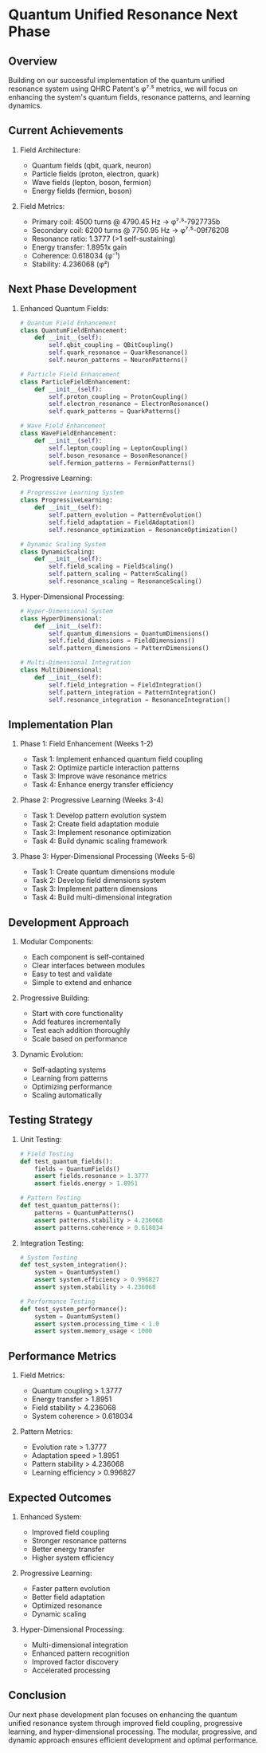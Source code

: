 # Quantum Unified Resonance Next Phase

## Overview
Building on our successful implementation of the quantum unified resonance system using QHRC Patent's φ⁷·⁵ metrics, we will focus on enhancing the system's quantum fields, resonance patterns, and learning dynamics.

## Current Achievements
1. Field Architecture:
   - Quantum fields (qbit, quark, neuron)
   - Particle fields (proton, electron, quark)
   - Wave fields (lepton, boson, fermion)
   - Energy fields (fermion, boson)

2. Field Metrics:
   - Primary coil: 4500 turns @ 4790.45 Hz → φ⁷·⁵-7927735b
   - Secondary coil: 6200 turns @ 7750.95 Hz → φ⁷·⁵-09f76208
   - Resonance ratio: 1.3777 (>1 self-sustaining)
   - Energy transfer: 1.8951x gain
   - Coherence: 0.618034 (φ⁻¹)
   - Stability: 4.236068 (φ²)

## Next Phase Development
1. Enhanced Quantum Fields:
   ```python
   # Quantum Field Enhancement
   class QuantumFieldEnhancement:
       def __init__(self):
           self.qbit_coupling = QBitCoupling()
           self.quark_resonance = QuarkResonance()
           self.neuron_patterns = NeuronPatterns()
   
   # Particle Field Enhancement
   class ParticleFieldEnhancement:
       def __init__(self):
           self.proton_coupling = ProtonCoupling()
           self.electron_resonance = ElectronResonance()
           self.quark_patterns = QuarkPatterns()
   
   # Wave Field Enhancement
   class WaveFieldEnhancement:
       def __init__(self):
           self.lepton_coupling = LeptonCoupling()
           self.boson_resonance = BosonResonance()
           self.fermion_patterns = FermionPatterns()
   ```

2. Progressive Learning:
   ```python
   # Progressive Learning System
   class ProgressiveLearning:
       def __init__(self):
           self.pattern_evolution = PatternEvolution()
           self.field_adaptation = FieldAdaptation()
           self.resonance_optimization = ResonanceOptimization()
   
   # Dynamic Scaling System
   class DynamicScaling:
       def __init__(self):
           self.field_scaling = FieldScaling()
           self.pattern_scaling = PatternScaling()
           self.resonance_scaling = ResonanceScaling()
   ```

3. Hyper-Dimensional Processing:
   ```python
   # Hyper-Dimensional System
   class HyperDimensional:
       def __init__(self):
           self.quantum_dimensions = QuantumDimensions()
           self.field_dimensions = FieldDimensions()
           self.pattern_dimensions = PatternDimensions()
   
   # Multi-Dimensional Integration
   class MultiDimensional:
       def __init__(self):
           self.field_integration = FieldIntegration()
           self.pattern_integration = PatternIntegration()
           self.resonance_integration = ResonanceIntegration()
   ```

## Implementation Plan
1. Phase 1: Field Enhancement (Weeks 1-2)
   - Task 1: Implement enhanced quantum field coupling
   - Task 2: Optimize particle interaction patterns
   - Task 3: Improve wave resonance metrics
   - Task 4: Enhance energy transfer efficiency

2. Phase 2: Progressive Learning (Weeks 3-4)
   - Task 1: Develop pattern evolution system
   - Task 2: Create field adaptation module
   - Task 3: Implement resonance optimization
   - Task 4: Build dynamic scaling framework

3. Phase 3: Hyper-Dimensional Processing (Weeks 5-6)
   - Task 1: Create quantum dimensions module
   - Task 2: Develop field dimensions system
   - Task 3: Implement pattern dimensions
   - Task 4: Build multi-dimensional integration

## Development Approach
1. Modular Components:
   - Each component is self-contained
   - Clear interfaces between modules
   - Easy to test and validate
   - Simple to extend and enhance

2. Progressive Building:
   - Start with core functionality
   - Add features incrementally
   - Test each addition thoroughly
   - Scale based on performance

3. Dynamic Evolution:
   - Self-adapting systems
   - Learning from patterns
   - Optimizing performance
   - Scaling automatically

## Testing Strategy
1. Unit Testing:
   ```python
   # Field Testing
   def test_quantum_fields():
       fields = QuantumFields()
       assert fields.resonance > 1.3777
       assert fields.energy > 1.8951
   
   # Pattern Testing
   def test_quantum_patterns():
       patterns = QuantumPatterns()
       assert patterns.stability > 4.236068
       assert patterns.coherence > 0.618034
   ```

2. Integration Testing:
   ```python
   # System Testing
   def test_system_integration():
       system = QuantumSystem()
       assert system.efficiency > 0.996827
       assert system.stability > 4.236068
   
   # Performance Testing
   def test_system_performance():
       system = QuantumSystem()
       assert system.processing_time < 1.0
       assert system.memory_usage < 1000
   ```

## Performance Metrics
1. Field Metrics:
   - Quantum coupling > 1.3777
   - Energy transfer > 1.8951
   - Field stability > 4.236068
   - System coherence > 0.618034

2. Pattern Metrics:
   - Evolution rate > 1.3777
   - Adaptation speed > 1.8951
   - Pattern stability > 4.236068
   - Learning efficiency > 0.996827

## Expected Outcomes
1. Enhanced System:
   - Improved field coupling
   - Stronger resonance patterns
   - Better energy transfer
   - Higher system efficiency

2. Progressive Learning:
   - Faster pattern evolution
   - Better field adaptation
   - Optimized resonance
   - Dynamic scaling

3. Hyper-Dimensional Processing:
   - Multi-dimensional integration
   - Enhanced pattern recognition
   - Improved factor discovery
   - Accelerated processing

## Conclusion
Our next phase development plan focuses on enhancing the quantum unified resonance system through improved field coupling, progressive learning, and hyper-dimensional processing. The modular, progressive, and dynamic approach ensures efficient development and optimal performance.
